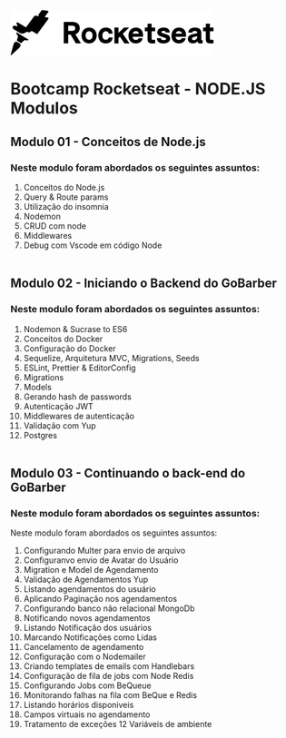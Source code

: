 ![Rocketseat GoStack](assets/images/logo-rocketseat.svg)

# Bootcamp Rocketseat - NODE.JS Modulos

## Modulo 01 - Conceitos de Node.js

### Neste modulo foram abordados os seguintes assuntos:

1. Conceitos do Node.js
2. Query & Route params
3. Utilização do insomnia
4. Nodemon
5. CRUD com node
6. Middlewares
7. Debug com Vscode em código Node<br/><br/>
## Modulo 02 - Iniciando o Backend do GoBarber

### Neste modulo foram abordados os seguintes assuntos:

1. Nodemon & Sucrase to ES6
2. Conceitos do Docker
3. Configuração do Docker
4. Sequelize, Arquitetura MVC, Migrations, Seeds
5. ESLint, Prettier & EditorConfig
6. Migrations
7. Models
8. Gerando hash de passwords
9. Autenticação JWT
10. Middlewares de autenticação
11. Validação com Yup
12. Postgres<br/><br/>

## Modulo 03 - Continuando o back-end do GoBarber
### Neste modulo foram abordados os seguintes assuntos:

Neste modulo foram abordados os seguintes assuntos:

1. Configurando Multer para envio de arquivo
2. Configuranvo envio de Avatar do Usuário
3. Migration e Model de Agendamento
4. Validação de Agendamentos Yup
5. Listando agendamentos do usuário
6. Aplicando Paginação nos agendamentos
7. Configurando banco não relacional MongoDb
8. Notificando novos agendamentos
9. Listando Notificação dos usuários
10. Marcando Notificações como Lidas
11. Cancelamento de agendamento
12. Configuração com o Nodemailer
13. Criando templates de emails com Handlebars
14. Configuração de fila de jobs com Node Redis 
15. Configurando Jobs com BeQueue
16. Monitorando falhas na fila com BeQue e Redis
17. Listando horários disponiveis
18. Campos virtuais no agendamento
19. Tratamento de exceções
12 Variáveis de ambiente